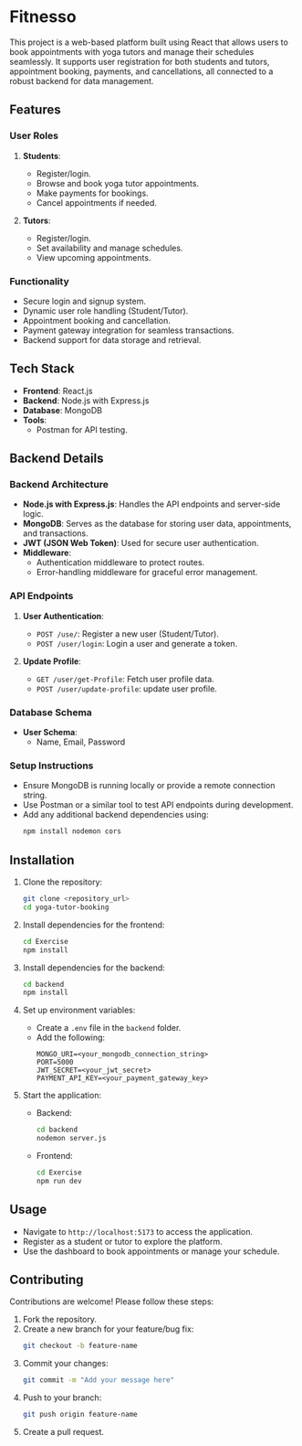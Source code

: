 # Fitnesso

This project is a web-based platform built using React that allows users to book appointments with yoga tutors and manage their schedules seamlessly. It supports user registration for both students and tutors, appointment booking, payments, and cancellations, all connected to a robust backend for data management.

## Features

### User Roles

1. **Students**:

   - Register/login.
   - Browse and book yoga tutor appointments.
   - Make payments for bookings.
   - Cancel appointments if needed.

2. **Tutors**:

   - Register/login.
   - Set availability and manage schedules.
   - View upcoming appointments.

### Functionality

- Secure login and signup system.
- Dynamic user role handling (Student/Tutor).
- Appointment booking and cancellation.
- Payment gateway integration for seamless transactions.
- Backend support for data storage and retrieval.

## Tech Stack

- **Frontend**: React.js
- **Backend**: Node.js with Express.js
- **Database**: MongoDB
- **Tools**:
  - Postman for API testing.

## Backend Details

### Backend Architecture
- **Node.js with Express.js**: Handles the API endpoints and server-side logic.
- **MongoDB**: Serves as the database for storing user data, appointments, and transactions.
- **JWT (JSON Web Token)**: Used for secure user authentication.
- **Middleware**:
  - Authentication middleware to protect routes.
  - Error-handling middleware for graceful error management.

### API Endpoints
1. **User Authentication**:
   - `POST /use/`: Register a new user (Student/Tutor).
   - `POST /user/login`: Login a user and generate a token.

2. **Update Profile**:
   - `GET /user/get-Profile`: Fetch user profile data.
   - `POST /user/update-profile`: update user profile.

### Database Schema
- **User Schema**:
  - Name, Email, Password

### Setup Instructions
- Ensure MongoDB is running locally or provide a remote connection string.
- Use Postman or a similar tool to test API endpoints during development.
- Add any additional backend dependencies using:
  ```bash
  npm install nodemon cors 
  ```

## Installation

1. Clone the repository:

   ```bash
   git clone <repository_url>
   cd yoga-tutor-booking
   ```

2. Install dependencies for the frontend:

   ```bash
   cd Exercise
   npm install
   ```

3. Install dependencies for the backend:

   ```bash
   cd backend
   npm install
   ```

4. Set up environment variables:

   - Create a `.env` file in the `backend` folder.
   - Add the following:
     ```env
     MONGO_URI=<your_mongodb_connection_string>
     PORT=5000
     JWT_SECRET=<your_jwt_secret>
     PAYMENT_API_KEY=<your_payment_gateway_key>
     ```

5. Start the application:

   - Backend:
     ```bash
     cd backend
     nodemon server.js
     ```
   - Frontend:
     ```bash
     cd Exercise
     npm run dev
     ```

## Usage

- Navigate to `http://localhost:5173` to access the application.
- Register as a student or tutor to explore the platform.
- Use the dashboard to book appointments or manage your schedule.

## Contributing

Contributions are welcome! Please follow these steps:

1. Fork the repository.
2. Create a new branch for your feature/bug fix:
   ```bash
   git checkout -b feature-name
   ```
3. Commit your changes:
   ```bash
   git commit -m "Add your message here"
   ```
4. Push to your branch:
   ```bash
   git push origin feature-name
   ```
5. Create a pull request.


